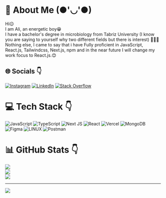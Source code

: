 # 💫 About Me (●'◡'●)
Hi😉<br>I am Ali, an energetic boy😁<br>I have a bachelor's degree in microbiology from Tabriz University (I know you are saying to yourself why two different fields but there is interest) 🤷‍♂️😀<br>Nothing else, I came to say that i have Fully proficient in JavaScript, React.js, Tailwindcss, Next.js, npm and in the near future I will change my work focus to React.js.😊


## 🌐 Socials 👇
[![Instagram](https://img.shields.io/badge/Instagram-%23E4405F.svg?logo=Instagram&logoColor=white)](https://instagram.com/codawin)
[![LinkedIn](https://img.shields.io/badge/LinkedIn-%230077B5.svg?logo=linkedin&logoColor=white)](https://www.linkedin.com/in/ali-donyaee-750a51260)
[![Stack Overflow](https://img.shields.io/badge/-Stackoverflow-FE7A16?logo=stack-overflow&logoColor=white)](https://stackoverflow.com/users/20930151) 

# 💻 Tech Stack 👇
![JavaScript](https://img.shields.io/badge/javascript-%23323330.svg?style=for-the-badge&logo=javascript&logoColor=%23F7DF1E) ![TypeScript](https://img.shields.io/badge/typescript-%23007ACC.svg?style=for-the-badge&logo=typescript&logoColor=white) ![Next JS](https://img.shields.io/badge/Next-black?style=for-the-badge&logo=next.js&logoColor=white) ![React](https://img.shields.io/badge/react-%2320232a.svg?style=for-the-badge&logo=react&logoColor=%2361DAFB) ![Vercel](https://img.shields.io/badge/vercel-%23000000.svg?style=for-the-badge&logo=vercel&logoColor=white) ![MongoDB](https://img.shields.io/badge/MongoDB-%234ea94b.svg?style=for-the-badge&logo=mongodb&logoColor=white) ![Figma](https://img.shields.io/badge/figma-%23F24E1E.svg?style=for-the-badge&logo=figma&logoColor=white) ![LINUX](https://img.shields.io/badge/Linux-FCC624?style=for-the-badge&logo=linux&logoColor=black) ![Postman](https://img.shields.io/badge/Postman-FF6C37?style=for-the-badge&logo=postman&logoColor=white)

# 📊 GitHub Stats 👇
![](https://github-readme-stats.vercel.app/api?username=AliasgharDevF&theme=dark&hide_border=false&include_all_commits=false&count_private=false)<br/>
![](https://github-readme-streak-stats.herokuapp.com/?user=AliasgharDevF&theme=dark&hide_border=false)<br/>
![](https://github-readme-stats.vercel.app/api/top-langs/?username=AliasgharDevF&theme=dark&hide_border=false&include_all_commits=false&count_private=false&layout=compact)

---
[![](https://visitcount.itsvg.in/api?id=AliAsgharDonyaee&icon=0&color=0)](https://visitcount.itsvg.in)

<!-- Proudly created with GPRM ( https://gprm.itsvg.in ) -->
